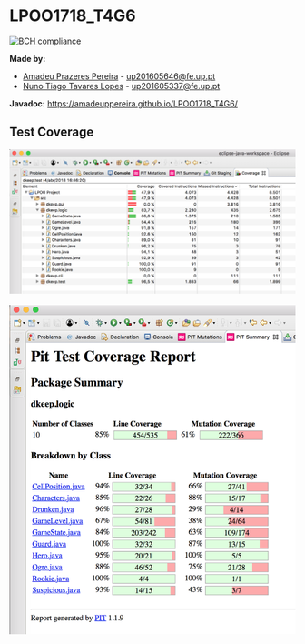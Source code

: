 # LPOO1718_T4G6

[![BCH compliance](https://bettercodehub.com/edge/badge/amadeuppereira/LPOO1718_T4G6?branch=master&token=4c1c7c3863fa5fa756d94d8d5015f47619170563)](https://bettercodehub.com/)

<b>Made by:</b>
- [Amadeu Prazeres Pereira](https://github.com/amadeuppereira) -
up201605646@fe.up.pt
- [Nuno Tiago Tavares Lopes](https://github.com/masterflopes) - 
up201605337@fe.up.pt


<b>Javadoc:</b>
https://amadeuppereira.github.io/LPOO1718_T4G6/


## Test Coverage
<img src="https://github.com/amadeuppereira/LPOO1718_T4G6/blob/master/Guided_Project/Test_Coverage/EclEmma.png" width="800"><br><br>
<img src="https://github.com/amadeuppereira/LPOO1718_T4G6/blob/master/Guided_Project/Test_Coverage/PIT%20tool.png" width="800"><br><br>
